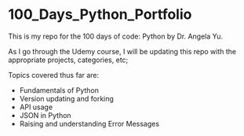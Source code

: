 # 100_Days_Python_Portfolio

This is my repo for the 100 days of code: Python by Dr. Angela Yu.

As I go through the Udemy course, I will be updating this repo with the appropriate projects, categories, etc;

Topics covered thus far are:
- Fundamentals of Python
- Version updating and forking
- API usage 
- JSON in Python
- Raising and understanding Error Messages
